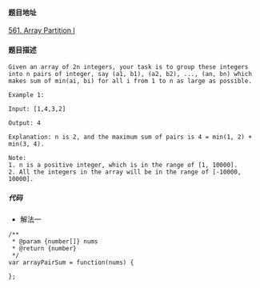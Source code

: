 #### 题目地址
[561. Array Partition I](https://leetcode.com/problems/array-partition-i/)
#### 题目描述
```
Given an array of 2n integers, your task is to group these integers into n pairs of integer, say (a1, b1), (a2, b2), ..., (an, bn) which makes sum of min(ai, bi) for all i from 1 to n as large as possible.

Example 1:

Input: [1,4,3,2]

Output: 4

Explanation: n is 2, and the maximum sum of pairs is 4 = min(1, 2) + min(3, 4).

Note:
1. n is a positive integer, which is in the range of [1, 10000].
2. All the integers in the array will be in the range of [-10000, 10000].
```

##### 代码

- 解法一
```
/**
 * @param {number[]} nums
 * @return {number}
 */
var arrayPairSum = function(nums) {
    
};
```
